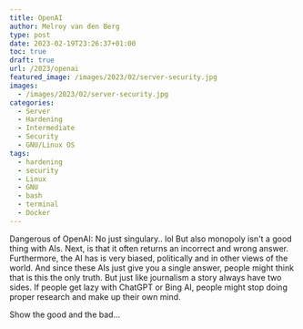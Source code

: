```yaml
---
title: OpenAI
author: Melroy van den Berg
type: post
date: 2023-02-19T23:26:37+01:00
toc: true
draft: true
url: /2023/openai
featured_image: /images/2023/02/server-security.jpg
images:
  - /images/2023/02/server-security.jpg
categories:
  - Server
  - Hardening
  - Intermediate
  - Security
  - GNU/Linux OS
tags:
  - hardening
  - security
  - Linux
  - GNU
  - bash
  - terminal
  - Docker
---
```


Dangerous of OpenAI: No just singulary.. lol
But also monopoly isn't a good thing with AIs.
Next, is that it often returns an incorrect and wrong answer.
Furthermore, the AI has is very biased, politically and in other views of the world. And since these AIs just give you a single answer, people might think that is this the only truth.
But just like journalism a story always have two sides. If people get lazy with ChatGPT or Bing AI, people might stop doing proper research and make up their own mind.

Show the good and the bad...